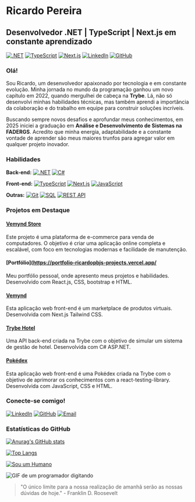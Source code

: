 # Ricardo Pereira
## Desenvolvedor .NET | TypeScript | Next.js em constante aprendizado

[![.NET](https://img.shields.io/badge/.NET-5C2D91?style=for-the-badge&logo=.net&logoColor=white)](https://dotnet.microsoft.com/)
[![TypeScript](https://img.shields.io/badge/TypeScript-007ACC?style=for-the-badge&logo=typescript&logoColor=white)](https://www.typescriptlang.org/)
[![Next.js](https://img.shields.io/badge/Next.js-000000?style=for-the-badge&logo=nextdotjs&logoColor=white)](https://nextjs.org/)
[![LinkedIn](https://img.shields.io/badge/LinkedIn-0077B5?style=for-the-badge&logo=linkedin&logoColor=white)](https://www.linkedin.com/in/ricardo-pereira-dev/)
[![GitHub](https://img.shields.io/badge/GitHub-100000?style=for-the-badge&logo=github&logoColor=white)](https://github.com/RicardoPBJ)

### Olá! 

Sou Ricardo, um desenvolvedor apaixonado por tecnologia e em constante evolução. Minha jornada no mundo da programação ganhou um novo capítulo em 2022, quando mergulhei de cabeça na **Trybe**. Lá, não só desenvolvi minhas habilidades técnicas, mas também aprendi a importância da colaboração e do trabalho em equipe para construir soluções incríveis.

Buscando sempre novos desafios e aprofundar meus conhecimentos, em 2025 iniciei a graduação em **Análise e Desenvolvimento de Sistemas na FADERGS**. Acredito que minha energia, adaptabilidade e a constante vontade de aprender são meus maiores trunfos para agregar valor em qualquer projeto inovador.

### Habilidades

**Back-end:**
[![.NET](https://img.shields.io/badge/.NET-5C2D91?style=for-the-badge&logo=.net&logoColor=white)](https://dotnet.microsoft.com/)
[![C#](https://img.shields.io/badge/C%23-239120?style=for-the-badge&logo=c-sharp&logoColor=white)](https://docs.microsoft.com/en-us/dotnet/csharp/)

**Front-end:**
[![TypeScript](https://img.shields.io/badge/TypeScript-007ACC?style=for-the-badge&logo=typescript&logoColor=white)](https://www.typescriptlang.org/)
[![Next.js](https://img.shields.io/badge/Next.js-000000?style=for-the-badge&logo=nextdotjs&logoColor=white)](https://nextjs.org/)
[![JavaScript](https://img.shields.io/badge/JavaScript-F7DF1E?style=for-the-badge&logo=javascript&logoColor=black)](https://developer.mozilla.org/en-US/docs/Web/JavaScript)

**Outras:**
[![Git](https://img.shields.io/badge/Git-F05032?style=for-the-badge&logo=git&logoColor=white)](https://git-scm.com/)
[![SQL](https://img.shields.io/badge/SQL-4A8F98?style=for-the-badge&logo=sql&logoColor=white)](https://www.w3schools.com/sql/)
[![REST API](https://img.shields.io/badge/REST%20API-000000?style=for-the-badge&logo=rest-api&logoColor=white)](https://restfulapi.net/)

### Projetos em Destaque

#### [Vemynd Store](https://github.com/RicardoPBJ/Vemynd-Store)
Este projeto é uma plataforma de e-commerce para venda de computadores. O objetivo é criar uma aplicação online completa e escalável, com foco em tecnologias modernas e facilidade de manutenção.

#### [Portfólio](https://portfolio-ricardopbjs-projects.vercel.app/
Meu portfólio pessoal, onde apresento meus projetos e habilidades. Desenvolvido com React.js, CSS, bootstrap e HTML.

#### [Vemynd](https://vemynd.vercel.app/)
Esta aplicação web front-end é um marketplace de produtos virtuais. Desenvolvida com Next.js Tailwind CSS.

#### [Trybe Hotel](https://github.com/RicardoPBJ/trybe-hotel-d)
Uma API back-end criada na Trybe com o objetivo de simular um sistema de gestão de hotel. Desenvolvida com C# ASP.NET.

#### [Pokédex](https://react-testing-library-indol.vercel.app/)
Esta aplicação web front-end é uma Pokédex criada na Trybe com o objetivo de aprimorar os conhecimentos com a react-testing-library. Desenvolvida com JavaScript, CSS e HTML.

### Conecte-se comigo!

[![LinkedIn](https://img.shields.io/badge/LinkedIn-0077B5?style=for-the-badge&logo=linkedin&logoColor=white)](https://www.linkedin.com/in/ricardo-pereira-dev/)
[![GitHub](https://img.shields.io/badge/GitHub-100000?style=for-the-badge&logo=github&logoColor=white)](https://github.com/RicardoPBJ)
[![Email](https://img.shields.io/badge/Email-EA4335?style=for-the-badge&logo=gmail&logoColor=white)](mailto:ofcrbrum@gmail.com)

### Estatísticas do GitHub

[![Anurag's GitHub stats](https://github-readme-stats.vercel.app/api?username=RicardoPBJ&show_icons=true&theme=material-palenight)](https://github.com/anuraghazra/github-readme-stats)

[![Top Langs](https://github-readme-stats.vercel.app/api/top-langs/?username=RicardoPBJ&layout=compact&theme=material-palenight)](https://github.com/anuraghazra/github-readme-stats)

[![Sou um Humano](https://img.shields.io/badge/Sou%20um-Humano-brightgreen)](https://www.reddit.com/r/totallynotrobots/)

![GIF de um programador digitando](https://media.giphy.com/media/JIX9t2j0ZTN9S/giphy.gif)

> "O único limite para a nossa realização de amanhã serão as nossas dúvidas de hoje." - Franklin D. Roosevelt

